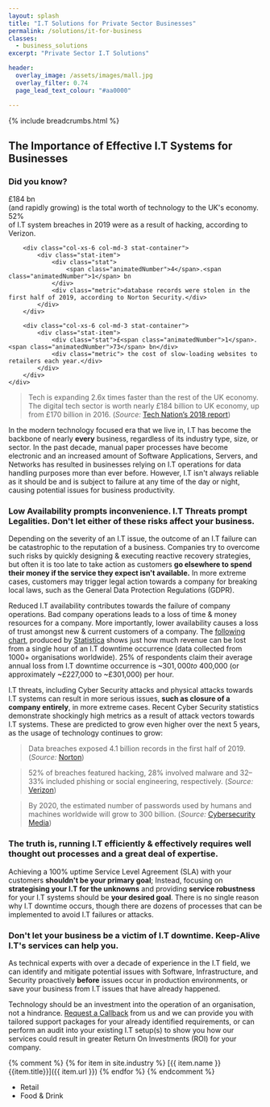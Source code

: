 ```yaml
---
layout: splash
title: "I.T Solutions for Private Sector Businesses"
permalink: /solutions/it-for-business
classes:
  - business_solutions
excerpt: "Private Sector I.T Solutions"

header:
  overlay_image: /assets/images/mall.jpg
  overlay_filter: 0.74
  page_lead_text_colour: "#aa0000"

---
```


{% include breadcrumbs.html %}

## The Importance of Effective I.T Systems for Businesses
### Did you know?
<section id="metrics" data-aos="fade-zoom-in" data-aos-offset="200" data-aos-easing="ease-in-sine" data-aos-duration="600" data-aos-once="true">
    <div class="row">
        <div class="col-xs-6 col-md-3 stat-container">
            <div class="stat-item">
                <div class="stat">
                    £<span class="animatedNumber">184</span> bn
                </div>
                <div class="metric">
                    (and rapidly growing) is the total worth of technology to the UK's economy.</div>
            </div>
        </div>
        <div class="col-xs-6 col-md-3 stat-container">
            <div class="stat-item">
                <div class="stat"><span class="animatedNumber">52</span>%</div>
                <div class="metric">of I.T system breaches in 2019 were as a result of hacking, according to Verizon.</div>
            </div>
        </div>

        <div class="col-xs-6 col-md-3 stat-container">
            <div class="stat-item">
                <div class="stat">
                    <span class="animatedNumber">4</span>.<span class="animatedNumber">1</span> bn
                </div>
                <div class="metric">database records were stolen in the first half of 2019, according to Norton Security.</div>
            </div>
        </div>

        <div class="col-xs-6 col-md-3 stat-container">
            <div class="stat-item">
                <div class="stat">£<span class="animatedNumber">1</span>.<span class="animatedNumber">73</span> bn</div>
                <div class="metric"> the cost of slow-loading websites to retailers each year.</div>
            </div>
        </div>
    </div>
</section>

> Tech is expanding 2.6x times faster than the rest of the UK economy. The digital tech sector is worth nearly £184 billion to UK economy, up from £170 billion in 2016. (*Source:* <a href="https://technation.io/" target="_blank">Tech Nation’s 2018 report</a>)

In the modern technology focused era that we live in, I.T has become the backbone of nearly **every** business, regardless of its industry type, size, or sector. In the past decade, manual paper processes have become electronic and an increased amount of Software Applications, Servers, and Networks has resulted in businesses relying on I.T operations for data handling purposes more than ever before. However, I.T isn't always reliable as it should be and is subject to failure at any time of the day or night, causing potential issues for business productivity. 

### Low Availability prompts inconvenience. I.T Threats prompt Legalities. Don't let either of these risks affect your business.
Depending on the severity of an I.T issue, the outcome of an I.T failure can be catastrophic to the reputation of a business. Companies try to overcome such risks by quickly designing & executing reactive recovery strategies, but often it is too late to take action as customers **go elsewhere to spend their money if the service they expect isn't available.** In more extreme cases, customers may trigger legal action towards a company for breaking local laws, such as the General Data Protection Regulations (GDPR).

Reduced I.T availability contributes towards the failure of company operations. Bad company operations leads to a loss of time & money resources for a company. More importantly, lower availability causes a loss of trust amongst new & current customers of a company. The <a href="/assets/images/statistics/global-enterprise-server-hourly-downtime-cost-2019.png">following chart</a>, produced by <a href="https://www.statista.com/" target="_blank">Statistica</a> shows just how much revenue can be lost from a single hour of an I.T downtime occurrence (data collected from 1000+ organisations worldwide). 25% of respondents claim their average annual loss from I.T downtime occurrence is ~$301,000 to ~$400,000  (or approximately ~£227,000 to ~£301,000) per hour.

I.T threats, including Cyber Security attacks and physical attacks towards I.T systems can result in more serious issues, **such as closure of a company entirely**,  in more extreme cases. Recent Cyber Security statistics demonstrate shockingly high metrics as a result of attack vectors towards I.T systems. These are predicted to grow even higher over the next 5 years, as the usage of technology continues to grow:

> Data breaches exposed 4.1 billion records in the first half of 2019. (*Source:* <a href="https://us.norton.com/internetsecurity-emerging-threats-2019-data-breaches.html" target="_blank">Norton</a>)

> 52% of breaches featured hacking, 28% involved malware and 32–33% included phishing or social engineering, respectively. (*Source:* <a href="https://www.verizonwireless.com/" target="_blank">Verizon</a>)

> By 2020, the estimated number of passwords used by humans and machines worldwide will grow to 300 billion. (*Source:* <a href="https://tech.ebu.ch/groups/mcs" target="_blank">Cybersecurity Media</a>)


### The truth is, running I.T efficiently & effectively requires well thought out processes and a great deal of expertise.
Achieving a 100% uptime Service Level Agreement (SLA) with your customers **shouldn't be your primary goal**; Instead, focusing on **strategising your I.T for the unknowns** and providing **service robustness** for your I.T systems should be **your desired goal**. 
There is no single reason why I.T downtime occurs, though there are dozens of processes that can be implemented to avoid I.T failures or attacks.

### Don't let your business be a victim of I.T downtime. Keep-Alive I.T's services can help you.
As technical experts with over a decade of experience in the I.T field, we can identify and mitigate potential issues with Software, Infrastructure, and Security proactively **before** issues occur in production environments, or save your business from I.T issues that have already happened. 

Technology should be an investment into the operation of an organisation, not a hindrance.
<a href="/request-a-callback">Request a Callback</a> from us and we can provide you with tailored support packages for your already identified requirements, or can perform an audit into your existing I.T setup(s) to show you how our services could result in greater Return On Investments (ROI) for your company.


{% comment %}
{% for item in site.industry %}
[{{ item.name }} {{item.title}}]({{ item.url }})
{% endfor %}
{% endcomment %}


- Retail
- Food & Drink